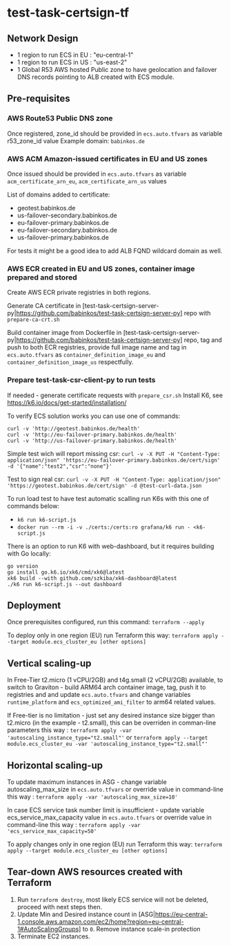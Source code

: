# test-task-certsign-tf

## Network Design

- 1 region to run ECS in EU : "eu-central-1"
- 1 region to run ECS in US : "us-east-2"
- 1 Global R53 AWS hosted Public zone to have geolocation and failover DNS records pointing to ALB created with ECS module.

## Pre-requisites

### AWS Route53 Public DNS zone

Once registered, zone_id should be provided in `ecs.auto.tfvars` as variable r53_zone_id value
Example domain:
`babinkos.de`

### AWS ACM Amazon-issued certificates in EU and US zones

Once issued should be provided in `ecs.auto.tfvars` as variable `acm_certificate_arn_eu`, `acm_certificate_arn_us` values

List of domains added to certificate:
- geotest.babinkos.de
- us-failover-secondary.babinkos.de
- eu-failover-primary.babinkos.de
- eu-failover-secondary.babinkos.de
- us-failover-primary.babinkos.de

For tests it might be a good idea to add ALB FQND wildcard domain as well.


### AWS ECR created in EU and US zones, container image prepared and stored

Create AWS ECR private registries in both regions.

Generate CA certificate in [test-task-certsign-server-py|https://github.com/babinkos/test-task-certsign-server-py] repo with `prepare-ca-crt.sh`

Build container image from Dockerfile in [test-task-certsign-server-py|https://github.com/babinkos/test-task-certsign-server-py] repo, tag and push to both ECR registries, provide full image name and tag in `ecs.auto.tfvars` as `container_definition_image_eu` and `container_definition_image_us` respectfully.


### Prepare test-task-csr-client-py to run tests

If needed - generate certificate requests with `prepare_csr.sh`
Install K6, see https://k6.io/docs/get-started/installation/

To verify ECS solution works you can use one of commands:
```
curl -v 'http://geotest.babinkos.de/health'
curl -v 'http://eu-failover-primary.babinkos.de/health'
curl -v 'http://us-failover-primary.babinkos.de/health'
```

Simple test wich will report missing csr:
`curl -v -X PUT -H "Content-Type: application/json" 'https://eu-failover-primary.babinkos.de/cert/sign' -d '{"name":"test2","csr":"none"}'`

Test to sign real csr:
`curl -v -X PUT -H "Content-Type: application/json" 'https://geotest.babinkos.de/cert/sign' -d @test-curl-data.json`

To run load test to have test automatic scalling run K6s with this one of commands below:
- `k6 run k6-script.js`
- `docker run --rm -i -v ./certs:/certs:ro grafana/k6 run - <k6-script.js`

There is an option to run K6 with web-dashboard, but it requires building with Go locally:
```
go version
go install go.k6.io/xk6/cmd/xk6@latest
xk6 build --with github.com/szkiba/xk6-dashboard@latest
./k6 run k6-script.js --out dashboard
```


## Deployment

Once prerequisites configured, run this command:
`terraform --apply`

To deploy only in one region (EU) run Terraform this way:
`terraform apply --target module.ecs_cluster_eu [other options]`


## Vertical scaling-up

In Free-Tier t2.micro (1 vCPU/2GB) and t4g.small (2 vCPU/2GB) available, to switch to Graviton - build ARM64 arch container image, tag, push it to registries and and update ``ecs.auto.tfvars`` and change variables `runtime_platform` and `ecs_optimized_ami_filter` to arm64 related values.

If Free-tier is no limitation - just set any desired instance size bigger than t2.micro (in the example - t2.small), this can be overriden in comman-line parameters this way :
`terraform apply -var 'autoscaling_instance_type="t2.small"'`
or
`terraform apply --target module.ecs_cluster_eu -var 'autoscaling_instance_type="t2.small"'`


## Horizontal scaling-up

To update maximum instances in ASG - change variable autoscaling_max_size in `ecs.auto.tfvars` or override value in command-line this way :
`terraform apply -var 'autoscaling_max_size=10'`

In case ECS service task number limit is insufficient - update variable ecs_service_max_capacity value in `ecs.auto.tfvars` or override value in command-line this way :
`terraform apply -var 'ecs_service_max_capacity=50'`

To apply changes only in one region (EU) run Terraform this way:
`terraform apply --target module.ecs_cluster_eu [other options]`


## Tear-down AWS resources created with Terraform

1. Run `terraform destroy`, most likely ECS service will not be deleted, proceed with next steps then.
2. Update Min and Desired instance count in [ASG|https://eu-central-1.console.aws.amazon.com/ec2/home?region=eu-central-1#AutoScalingGroups] to `0`. Remove instance scale-in protection
3. Terminate EC2 instances.
